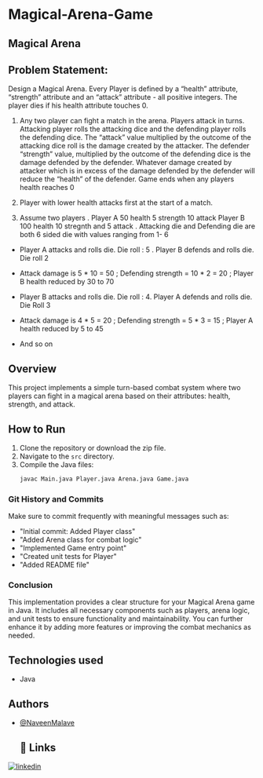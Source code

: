 # Magical-Arena-Game
## Magical Arena
## Problem Statement:
Design a Magical Arena. Every Player is defined by a “health” attribute, “strength” attribute and an “attack” attribute - all positive integers. The player dies if his health attribute touches 0. 
1. Any two player can fight a match in the arena. Players attack in turns. Attacking player rolls the attacking dice and the defending player rolls the defending dice. The “attack”  value multiplied by the outcome of the  attacking dice roll is the damage created by the attacker. The defender “strength” value, multiplied by the outcome of the defending dice is the damage defended by the defender. Whatever damage created by attacker which is in excess of the damage defended by the defender will reduce the “health” of the defender. Game ends when any players health reaches 0

2. Player with lower health attacks first at the start of a match. 

3. Assume two players . Player A 50 health 5 strength 10 attack Player B 100 health 10 stregnth and 5 attack . Attacking die and Defending die are both 6 sided die with values ranging from 1- 6

- Player A attacks and rolls die. Die roll : 5 . Player B defends and rolls die. Die roll 2

- Attack damage is 5 * 10 = 50 ; Defending strength = 10 * 2 = 20 ; Player B health reduced by 30 to 70

- Player B attacks and rolls die. Die roll : 4. Player A defends and rolls die. Die Roll 3

- Attack damage is 4 * 5 = 20 ; Defending strength = 5 * 3 = 15 ; Player A health reduced by 5 to 45

- And so on
## Overview

This project implements a simple turn-based combat system where two players can fight in a magical arena based on their attributes: health, strength, and attack.

## How to Run

1. Clone the repository or download the zip file.
2. Navigate to the `src` directory.
3. Compile the Java files:
   ```bash
   javac Main.java Player.java Arena.java Game.java


### Git History and Commits

Make sure to commit frequently with meaningful messages such as:
- "Initial commit: Added Player class"
- "Added Arena class for combat logic"
- "Implemented Game entry point"
- "Created unit tests for Player"
- "Added README file"

### Conclusion

This implementation provides a clear structure for your Magical Arena game in Java. It includes all necessary components such as players, arena logic, and unit tests to ensure functionality and maintainability. You can further enhance it by adding more features or improving the combat mechanics as needed.

## Technologies used

- Java
  
 ## Authors

- [@NaveenMalave](https://github.com/NaveenMalave)
  ## 🔗 Links

[![linkedin](https://img.shields.io/badge/linkedin-0A66C2?style=for-the-badge&logo=linkedin&logoColor=white)](https://www.linkedin.com/in/navanishwara-rao-malave-4ab6ba247)
